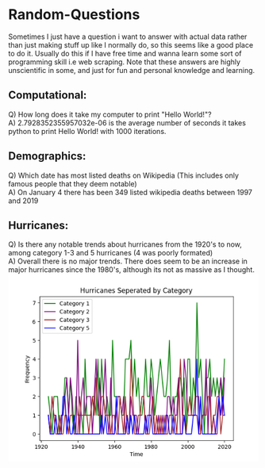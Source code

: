 # Random-Questions
Sometimes I just have a question i want to answer with actual data rather than just making stuff up like I normally do, so this seems like a good place to do it. Usually do this if I have free time and wanna learn some sort of programming skill i.e web scraping. Note that these answers are highly unscientific in some, and just for fun and personal knowledge and learning.  

## Computational:
Q) How long does it take my computer to print "Hello World!"? <br>
A) 2.7928352355957032e-06 is the average number of seconds it takes python to print Hello World! with 1000 iterations. 

## Demographics:
Q) Which date has most listed deaths on Wikipedia (This includes only famous people that they deem notable) <br>
A) On January 4 there has been 349 listed wikipedia deaths between 1997 and 2019

## Hurricanes:
Q) Is there any notable trends about hurricanes from the 1920's to now, among category 1-3 and 5 hurricanes (4 was poorly formated) <br>
A) Overall there is no major trends. There does seem to be an increase in major hurricanes since the 1980's, although its not as massive as I thought. <br>
![alt text](https://github.com/jshaffar/Random-Questions/blob/main/Hurricanes/Graphs/graph_cats1-3and5.png)



